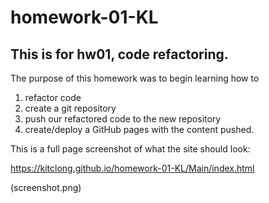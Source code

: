 # homework-01-KL
This is for hw01, code refactoring.
------------------------------------
The purpose of this homework was to begin learning how to 
  1. refactor code
  2. create a git repository
  3. push our refactored code to the new repository 
  4. create/deploy a GitHub pages with the content pushed.

This is a full page screenshot of what the site should look:

https://kitclong.github.io/homework-01-KL/Main/index.html

(screenshot.png)
